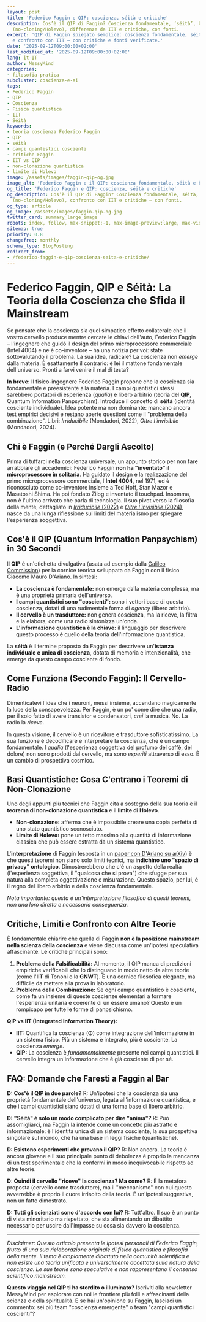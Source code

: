```yaml
---
layout: post
title: 'Federico Faggin e QIP: coscienza, séità e critiche'
description: Cos’è il QIP di Faggin? Coscienza fondamentale, ‘séità’, basi quantistiche
  (no-cloning/Holevo), differenze da IIT e critiche, con fonti.
excerpt: 'QIP di Faggin spiegato semplice: coscienza fondamentale, séità, basi quantistiche
  e confronto con IIT — con critiche e fonti verificate.'
date: '2025-09-12T09:00:00+02:00'
last_modified_at: '2025-09-12T09:00:00+02:00'
lang: it-IT
author: MessyMind
categories:
- filosofia-pratica
subcluster: coscienza-e-ai
tags:
- Federico Faggin
- QIP
- Coscienza
- Fisica quantistica
- IIT
- Séità
keywords:
- teoria coscienza Federico Faggin
- QIP
- séità
- campi quantistici coscienti
- critiche Faggin
- IIT vs QIP
- non-clonazione quantistica
- limite di Holevo
image: /assets/images/faggin-qip-og.jpg
image_alt: 'Federico Faggin e il QIP: coscienza fondamentale, séità e basi quantistiche'
og_title: 'Federico Faggin e QIP: coscienza, séità e critiche'
og_description: Cos’è il QIP di Faggin? Coscienza fondamentale, séità, basi quantistiche
  (no-cloning/Holevo), confronto con IIT e critiche — con fonti.
og_type: article
og_image: /assets/images/faggin-qip-og.jpg
twitter_card: summary_large_image
robots: index, follow, max-snippet:-1, max-image-preview:large, max-video-preview:-1
sitemap: true
priority: 0.8
changefreq: monthly
schema_type: BlogPosting
redirect_from:
- /federico-faggin-e-qip-coscienza-seita-e-critiche/
---
```

# Federico Faggin, QIP e Séità: La Teoria della Coscienza che Sfida il Mainstream

Se pensate che la coscienza sia quel simpatico effetto collaterale che il vostro cervello produce mentre cercate le chiavi dell'auto, Federico Faggin – l'ingegnere che guidò il design del primo microprocessore commerciale (Intel 4004) e ne è co-inventore – ha una notizia per voi: state sottovalutando il problema. La sua idea, radicale? La coscienza non *emerge* dalla materia. È esattamente il contrario: è lei il mattone fondamentale dell'universo. Pronti a farvi venire il mal di testa?

**In breve:** Il fisico-ingegnere Federico Faggin propone che la coscienza sia fondamentale e preesistente alla materia. I campi quantistici stessi sarebbero portatori di esperienza (*qualia*) e libero arbitrio (teoria del **QIP**, Quantum Information Panpsychism). Introduce il concetto di **séità** (identità cosciente individuale). Idea potente ma non dominante: mancano ancora test empirici decisivi e restano aperte questioni come il "problema della combinazione". Libri: *Irriducibile* (Mondadori, 2022), *Oltre l'invisibile* (Mondadori, 2024).

## Chi è Faggin (e Perché Dargli Ascolto)

Prima di tuffarci nella coscienza universale, un appunto storico per non fare arrabbiare gli accademici: Federico Faggin **non ha "inventato" il microprocessore in solitaria**. Ha guidato il design e la realizzazione del primo microprocessore commerciale, l'**Intel 4004**, nel 1971, ed è riconosciuto come co-inventore insieme a Ted Hoff, Stan Mazor e Masatoshi Shima. Ha poi fondato Zilog e inventato il touchpad. Insomma, non è l'ultimo arrivato che parla di tecnologia. Il suo pivot verso la filosofia della mente, dettagliato in [*Irriducibile* (2022)](https://www.mondadori.it/libri/irriducibile-federico-faggin/) e [*Oltre l'invisibile* (2024)](https://www.mondadori.it/libri/oltre-linvisibile-federico-faggin/), nasce da una lunga riflessione sui limiti del materialismo per spiegare l'esperienza soggettiva.

## Cos'è il QIP (Quantum Information Panpsychism) in 30 Secondi

Il **QIP** è un'etichetta divulgativa (usata ad esempio dalla [Galileo Commission](https://galileocommission.org/federico-faggin-quantum-information-panpsychism-explained/)) per la cornice teorica sviluppata da Faggin con il fisico Giacomo Mauro D'Ariano. In sintesi:
-   **La coscienza è fondamentale:** non emerge dalla materia complessa, ma è una proprietà primaria dell'universo.
-   **I campi quantistici sono "coscienti":** sono i vettori base di questa coscienza, dotati di una rudimentale forma di *agency* (libero arbitrio).
-   **Il cervello è un trasduttore:** non genera coscienza, ma la riceve, la filtra e la elabora, come una radio sintonizza un'onda.
-   **L'informazione quantistica è la chiave:** il linguaggio per descrivere questo processo è quello della teoria dell'informazione quantistica.

La **séità** è il termine proposto da Faggin per descrivere un'**istanza individuale e unica di coscienza**, dotata di memoria e intenzionalità, che emerge da questo campo cosciente di fondo.

## Come Funziona (Secondo Faggin): Il Cervello-Radio

Dimenticatevi l'idea che i neuroni, messi insieme, accendano magicamente la luce della consapevolezza. Per Faggin, è un po' come dire che una radio, per il solo fatto di avere transistor e condensatori, *crei* la musica. No. La radio la *riceve*.

In questa visione, il cervello è un ricevitore e trasduttore sofisticatissimo. La sua funzione è decodificare e interpretare la coscienza, che è un campo fondamentale. I *qualia* (l'esperienza soggettiva del profumo del caffè, del dolore) non sono prodotti dal cervello, ma sono *esperiti* attraverso di esso. È un cambio di prospettiva cosmico.

## Basi Quantistiche: Cosa C'entrano i Teoremi di Non-Clonazione

Uno degli appunti più tecnici che Faggin cita a sostegno della sua teoria è il **teorema di non-clonazione quantistica** e il **limite di Holevo**.

-   **Non-clonazione:** afferma che è impossibile creare una copia perfetta di uno stato quantistico sconosciuto.
-   **Limite di Holevo:** pone un tetto massimo alla quantità di informazione classica che può essere estratta da un sistema quantistico.

L'**interpretazione** di Faggin (esposta in un [paper con D'Ariano su arXiv](https://arxiv.org/abs/2012.06580)) è che questi teoremi non siano solo limiti tecnici, ma **indichino uno "spazio di privacy" ontologico**. Dimostrerebbero che c'è un aspetto della realtà (l'esperienza soggettiva, il "qualcosa che si prova") che sfugge per sua natura alla completa oggettivazione e misurazione. Questo spazio, per lui, è il regno del libero arbitrio e della coscienza fondamentale.

*Nota importante: questa è un'interpretazione filosofica di questi teoremi, non una loro diretta e necessaria conseguenza.*

## Critiche, Limiti e Confronto con Altre Teorie

È fondamentale chiarire che quella di Faggin **non è la posizione mainstream nella scienza della coscienza** e viene discussa come un'ipotesi speculativa affascinante. Le critiche principali sono:

1.  **Problema della Falsificabilità:** Al momento, il QIP manca di predizioni empiriche verificabili che lo distinguano in modo netto da altre teorie (come l'**IIT** di Tononi o la **GNWT**). È una cornice filosofica elegante, ma difficile da mettere alla prova in laboratorio.
2.  **Problema della Combinazione:** Se ogni campo quantistico è cosciente, come fa un insieme di queste coscienze elementari a formare l'esperienza unitaria e coerente di un essere umano? Questo è un rompicapo per tutte le forme di panpsichismo.

**QIP vs IIT (Integrated Information Theory):**
-   **IIT:** Quantifica la coscienza (Φ) come integrazione dell'informazione in un sistema fisico. Più un sistema è integrato, più è cosciente. La coscienza *emerge*.
-   **QIP:** La coscienza è *fundamentalmente* presente nei campi quantistici. Il cervello integra un'informazione che è già cosciente di per sé.

## FAQ: Domande che Faresti a Faggin al Bar

**D: Cos'è il QIP in due parole?**
R: Un'ipotesi che la coscienza sia una proprietà fondamentale dell'universo, legata all'informazione quantistica, e che i campi quantistici siano dotati di una forma base di libero arbitrio.

**D: "Séità" è solo un modo complicato per dire "anima"?**
R: Può assomigliarci, ma Faggin la intende come un concetto più astratto e informazionale: è l'identità unica di un sistema cosciente, la sua prospettiva singolare sul mondo, che ha una base in leggi fisiche (quantistiche).

**D: Esistono esperimenti che provano il QIP?**
R: Non ancora. La teoria è ancora giovane e il suo principale punto di debolezza è proprio la mancanza di un test sperimentale che la confermi in modo inequivocabile rispetto ad altre teorie.

**D: Quindi il cervello "riceve" la coscienza? Ma come?**
R: È la metafora proposta (cervello come trasduttore), ma il "meccanismo" con cui questo avverrebbe è proprio il cuore irrisolto della teoria. È un'ipotesi suggestiva, non un fatto dimostrato.

**D: Tutti gli scienziati sono d'accordo con lui?**
R: Tutt'altro. Il suo è un punto di vista minoritario ma rispettato, che sta alimentando un dibattito necessario per uscire dall'impasse su cosa sia davvero la coscienza.

---

*Disclaimer: Questo articolo presenta le ipotesi personali di Federico Faggin, frutto di una sua rielaborazione originale di fisica quantistica e filosofia della mente. Il tema è ampiamente dibattuto nella comunità scientifica e non esiste una teoria unificata e universalmente accettata sulla natura della coscienza. Le sue teorie sono speculative e non rappresentano il consenso scientifico mainstream.*

**Questo viaggio nel QIP ti ha stordito o illuminato?** Iscriviti alla newsletter MessyMind per esplorare con noi le frontiere più folli e affascinanti della scienza e della spiritualità. E se hai un'opinione su Faggin, lasciaci un commento: sei più team "coscienza emergente" o team "campi quantistici coscienti"?

<script type="application/ld+json">
{
  "@context": "https://schema.org",
  "@type": "BlogPosting",
  "headline": "Federico Faggin, QIP e Séità: La Teoria della Coscienza che Sfida il Mainstream",
  "description": "Cos'è il QIP di Faggin? Definizione chiara, 'séità', basi quantistiche (non-clonazione/Holevo), differenze da IIT e critiche. Libri 2022-2024 e fonti.",
  "author": {
    "@type": "Person",
    "name": "MessyMind"
  },
  "datePublished": "2025-09-08",
  "mainEntityOfPage": {
    "@type": "WebPage",
    "@id": "https://messymind.it/federico-faggin-qip-seita"
  },
  "publisher": {
    "@type": "Organization",
    "name": "MessyMind",
    "logo": {
      "@type": "ImageObject",
      "url": "https://messymind.it/assets/logo.png"
    }
  }
}
</script>

<script type="application/ld+json">
{
  "@context":"https://schema.org",
  "@type":"FAQPage",
  "mainEntity":[
    {"@type":"Question","name":"Cos'è il QIP in due parole?","acceptedAnswer":{"@type":"Answer","text":"Un'ipotesi che la coscienza sia una proprietà fondamentale dell'universo, legata all'informazione quantistica, e che i campi quantistici siano dotati di una forma base di libero arbitrio."}},
    {"@type":"Question","name":"'Séità' è solo un modo complicato per dire 'anima'?","acceptedAnswer":{"@type":"Answer","text":"Può assomigliarci, ma Faggin la intende come un concetto più astratto e informazionale: è l'identità unica di un sistema cosciente, la sua prospettiva singolare sul mondo."}},
    {"@type":"Question","name":"Esistono esperimenti che provano il QIP?","acceptedAnswer":{"@type":"Answer","text":"Non ancora. La teoria è ancora giovane e il suo principale punto di debolezza è proprio la mancanza di un test sperimentale che la confermi in modo inequivocabile."}},
    {"@type":"Question","name":"Quindi il cervello 'riceve' la coscienza? Ma come?","acceptedAnswer":{"@type":"Answer","text":"È la metafora proposta (cervello come trasduttore), ma il 'meccanismo' con cui questo avverrebbe è proprio il cuore irrisolto della teoria. È un'ipotesi suggestiva, non un fatto dimostrato."}}
  ]
}
</script>